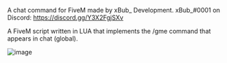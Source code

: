 A chat command for FiveM made by xBub_ Development. xBub_#0001 on Discord: https://discord.gg/Y3X2FgjSXv

A FiveM script written in LUA that implements the /gme command that appears in chat (global).

![image](https://user-images.githubusercontent.com/75557986/129568245-b2dc4996-b4c2-4894-932c-95299549e245.png)
